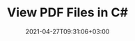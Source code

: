 ---
title: "View PDF Files in C#"
description: "‎Cross-platform PDF files viewing solution using server side GroupDocs.Viewer for .NET APIs, without depending on any third party software, pre-installed on your system.‎"
bg_image: "https://cms.admin.containerize.com/templates/aspose/App_Themes/V3/images/bg/header1.png"
bg_overlay: false
layout: "auto-gen"
date: 2021-04-27T09:31:06+03:00
draft: false
button:
    enable: true
    icon: "fas fa-arrow-down"
    label: "Download Free Trial"
    link: "https://downloads.groupdocs.com/viewer"

############################# SubMenu ############################
submenu:
    enable: true
    
    left:
        img_alt: "GroupDocs.Viewer for .NET"
        image: "https://www.groupdocs.cloud/templates/groupdocs/images/product-logos/groupdocs-viewer-net.png"
        product: "GroupDocs.Viewer"
        platform: ".NET"

    middle:
        button:
            # button loop
            - link: "https://apireference.groupdocs.com/viewer/net"
              text: "API Reference"

            # button loop
            - link: "https://github.com/groupdocs-viewer"
              text: "Code Examples"

            # button loop
            - link: "https://products.groupdocs.app/viewer/family"
              text: "Live Demos"

            # button loop
            - link: "https://purchase.groupdocs.com/pricing/viewer/net"
              text: "Pricing"

    right:
        link_download: "https://downloads.groupdocs.com/viewer"
        link_learn: "https://docs.groupdocs.com/viewer/net/"
        link_buy: "https://purchase.groupdocs.com"

############################# About ############################
about:
  enable: true
  title: "About GroupDocs.Viewer for .NET API"
  content: |
    Start viewing [170+ popular document formats](https://docs.groupdocs.com/viewer/net/supported-document-formats/) in your .NET applications using [GroupDocs.Viewer for .NET](https://products.groupdocs.com/viewer/net) APIs by adding a few lines of code. Developers can easily display PDF, Word Processing, Excel Spreadsheet, Presentation, Visio, Project, Outlook and many other popular document formats in HTML5, image or PDF modes. The document rendering is fast, identical to the original source file, and it does not require installing Microsoft Office or any other external libraries.

############################# Steps ############################
steps:
  enable: true
  title_left: "Steps for Viewing PDF File in C#"
  content_left: |
    [GroupDocs.Viewer](https://products.groupdocs.com/viewer/net) makes it easy for .NET developers to add PDF file viewing feature in their applications by implementing a few easy steps.
    * Create an instance of Viewer class and load the PDF file with full path.
    * Set options for rendering PDF file into PNG format.
    * Create view for rendered output file.
  title_right: "System Requirements"
  content_right: |
    GroupDocs.Viewer for .NET APIs are supported on all major platforms and operating systems. Before executing the code below, please make sure that you have the following prerequisites installed on your system.
    * Operating Systems: Microsoft Windows, Linux, MacOS
    * Development Environments: Microsoft Visual Studio, Xamarin, MonoDevelop
    * Frameworks: .NET Framework, .NET Standard, .NET Core, Mono
    * Get the latest version of GroupDocs.Viewer for .NET downloaded from [Nuget](https://www.nuget.org/packages/groupdocs.viewer)
  code: |
    ```cs
      // Instantiate viewer
      using (Viewer viewer = new Viewer("sample.pdf"))
      {
        ViewOptions viewOptions = new PngViewOptions();
        viewer.View(viewOptions);
      }
    ```

############################# Demos ############################
demos:
  enable: true
  title: "PDF Viewer Live Demos"
  content: |
    Display PDF file right now by visiting [GroupDocs.Viewer Live Demos](https://products.groupdocs.app/viewer/family) website.  
    The live demo has the following benefits

############################# About Formats ############################
about_format:
  enable: true
  icon: "far fa-file-pdf"
  title: "About PDF File Format"
  content: |
    Portable Document Format (PDF) is a type of document created by Adobe back in 1990s. The purpose of this file format was to introduce a standard for representation of documents and other reference material in a format that is independent of application software, hardware as well as Operating System. PDF files can be opened in Adobe Acrobat Reader/Writer as well in most modern browsers like Chrome, Safari, Firefox via extensions/plug-ins. Most of the commercially available software suites also offer conversion of their documents to PDF file format without the requirement of any additional software component. Thus, PDF file format has full capability to contain information like text, images, hyperlinks, form-fields, rich media, digital signatures, attachments, metadata, Geospatial features and 3D objects in it that can become as part of source document.
  link: "https://docs.fileformat.com/view/pdf/"

############################# More Formats ############################
more_formats:
  enable: true
  title: "Other File Formats Rendering & Viewing"
  content: |
    Multi format documents and images viewer API for .NET. View some of the popular file formats below without any external viewers.
  format:
    # format loop
    - name: "DOC Viewer"
      link: "https://products.groupdocs.com/viewer/net/doc"
      description: "Microsoft Word Document"

    # format loop
    - name: "DOCM Viewer"
      link: "https://products.groupdocs.com/viewer/net/docm"
      description: "Microsoft Word Macro-Enabled Document"

    # format loop
    - name: "DOCX Viewer"
      link: "https://products.groupdocs.com/viewer/net/docx"
      description: "Microsoft Word Open XML Document"

    # format loop
    - name: "DOT Viewer"
      link: "https://products.groupdocs.com/viewer/net/dot"
      description: "Microsoft Word Document Template"

############################# Back to top ###############################
back_to_top:
  enable: true
---